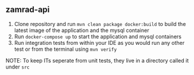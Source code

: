 zamrad-api 
----------

1. Clone repository and run `mvn clean package docker:build` to build the latest image of the application and the mysql container
2. Run `docker-compose up` to start the application and mysql containers
3. Run integration tests from within your IDE as you would run any other test or from the terminal using `mvn verify`

NOTE: To keep ITs seperate from unit tests, they live in a directory called it under `src`
 
